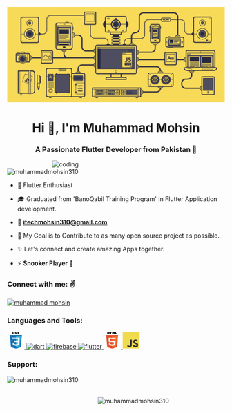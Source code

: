 ![logo](https://github.com/MuhammadMohsin310/MuhammadMohsin310/blob/main/github_banner.gif)

<h1 align="center">Hi 👋, I'm Muhammad Mohsin</h1>
<h3 align="center">A Passionate <b>Flutter Developer</b> from Pakistan 💚</h3>

<img align="right" alt="coding" width="400" src="https://user-images.githubusercontent.com/55389276/140866485-8fb1c876-9a8f-4d6a-98dc-08c4981eaf70.gif">

<p align="left"> <img src="https://komarev.com/ghpvc/?username=muhammadmohsin310&label=Profile%20views&color=0e75b6&style=flat" alt="muhammadmohsin310" /> </p>

- 🌱 Flutter Enthusiast

- 🎓 Graduated from 'BanoQabil Training Program' in Flutter Application development.

- 📧 **itechmohsin310@gmail.com**

- 🎯 My Goal is to Contribute to as many open source project as possible.

- ✨ Let's connect and create amazing Apps together.

- ⚡ **Snooker Player 🎱**

<h3 align="left">Connect with me: ✌️</h3>
<p align="left">
<a href="https://www.linkedin.com/in/muhammad-mohsin-b89150248/" target="blank"><img align="center" src="https://raw.githubusercontent.com/rahuldkjain/github-profile-readme-generator/master/src/images/icons/Social/linked-in-alt.svg" alt="muhammad mohsin" height="30" width="40" /></a>
</p>

<h3 align="left">Languages and Tools:</h3>
<p align="left"> <a href="https://www.w3schools.com/css/" target="_blank" rel="noreferrer"> <img src="https://raw.githubusercontent.com/devicons/devicon/master/icons/css3/css3-original-wordmark.svg" alt="css3" width="40" height="40"/> </a> <a href="https://dart.dev" target="_blank" rel="noreferrer"> <img src="https://www.vectorlogo.zone/logos/dartlang/dartlang-icon.svg" alt="dart" width="40" height="40"/> </a> <a href="https://firebase.google.com/" target="_blank" rel="noreferrer"> <img src="https://www.vectorlogo.zone/logos/firebase/firebase-icon.svg" alt="firebase" width="40" height="40"/> </a> <a href="https://flutter.dev" target="_blank" rel="noreferrer"> <img src="https://www.vectorlogo.zone/logos/flutterio/flutterio-icon.svg" alt="flutter" width="40" height="40"/> </a> <a href="https://www.w3.org/html/" target="_blank" rel="noreferrer"> <img src="https://raw.githubusercontent.com/devicons/devicon/master/icons/html5/html5-original-wordmark.svg" alt="html5" width="40" height="40"/> </a> <a href="https://developer.mozilla.org/en-US/docs/Web/JavaScript" target="_blank" rel="noreferrer"> <img src="https://raw.githubusercontent.com/devicons/devicon/master/icons/javascript/javascript-original.svg" alt="javascript" width="40" height="40"/> </a> </p>

<h3 align="left">Support:</h3>
<p><a href="https://www.buymeacoffee.com/muhammadmohsin310"> <img align="left" src="https://cdn.buymeacoffee.com/buttons/v2/default-yellow.png" height="50" width="210" alt="muhammadmohsin310" /></a></p><br></br>



<p><img align="center" src="https://github-readme-streak-stats.herokuapp.com/?user=muhammadmohsin310&" alt="muhammadmohsin310" /></p>
